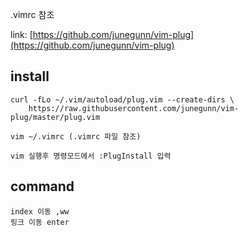 
.vimrc 참조

link: [https://github.com/junegunn/vim-plug](https://github.com/junegunn/vim-plug)

## install
```
curl -fLo ~/.vim/autoload/plug.vim --create-dirs \
    https://raw.githubusercontent.com/junegunn/vim-plug/master/plug.vim
    
vim ~/.vimrc (.vimrc 파일 참조)

vim 실행후 명령모드에서 :PlugInstall 입력
```

## command
```
index 이동 ,ww
링크 이동 enter
```
